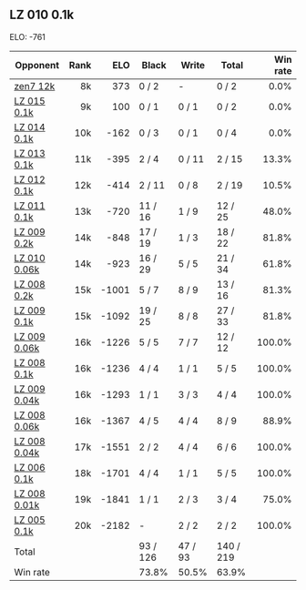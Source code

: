 ## LZ 010 0.1k ##

ELO: -761

Opponent | Rank | ELO | Black | Write | Total | Win rate
---------|-----:|----:|-------|-------|-------|-------:
[zen7 12k](zen7%2012k.md) | 8k | 373 | 0 / 2 | - | 0 / 2 | 0.0%
[LZ 015 0.1k](LZ%20015%200.1k.md) | 9k | 100 | 0 / 1 | 0 / 1 | 0 / 2 | 0.0%
[LZ 014 0.1k](LZ%20014%200.1k.md) | 10k | -162 | 0 / 3 | 0 / 1 | 0 / 4 | 0.0%
[LZ 013 0.1k](LZ%20013%200.1k.md) | 11k | -395 | 2 / 4 | 0 / 11 | 2 / 15 | 13.3%
[LZ 012 0.1k](LZ%20012%200.1k.md) | 12k | -414 | 2 / 11 | 0 / 8 | 2 / 19 | 10.5%
[LZ 011 0.1k](LZ%20011%200.1k.md) | 13k | -720 | 11 / 16 | 1 / 9 | 12 / 25 | 48.0%
[LZ 009 0.2k](LZ%20009%200.2k.md) | 14k | -848 | 17 / 19 | 1 / 3 | 18 / 22 | 81.8%
[LZ 010 0.06k](LZ%20010%200.06k.md) | 14k | -923 | 16 / 29 | 5 / 5 | 21 / 34 | 61.8%
[LZ 008 0.2k](LZ%20008%200.2k.md) | 15k | -1001 | 5 / 7 | 8 / 9 | 13 / 16 | 81.3%
[LZ 009 0.1k](LZ%20009%200.1k.md) | 15k | -1092 | 19 / 25 | 8 / 8 | 27 / 33 | 81.8%
[LZ 009 0.06k](LZ%20009%200.06k.md) | 16k | -1226 | 5 / 5 | 7 / 7 | 12 / 12 | 100.0%
[LZ 008 0.1k](LZ%20008%200.1k.md) | 16k | -1236 | 4 / 4 | 1 / 1 | 5 / 5 | 100.0%
[LZ 009 0.04k](LZ%20009%200.04k.md) | 16k | -1293 | 1 / 1 | 3 / 3 | 4 / 4 | 100.0%
[LZ 008 0.06k](LZ%20008%200.06k.md) | 16k | -1367 | 4 / 5 | 4 / 4 | 8 / 9 | 88.9%
[LZ 008 0.04k](LZ%20008%200.04k.md) | 17k | -1551 | 2 / 2 | 4 / 4 | 6 / 6 | 100.0%
[LZ 006 0.1k](LZ%20006%200.1k.md) | 18k | -1701 | 4 / 4 | 1 / 1 | 5 / 5 | 100.0%
[LZ 008 0.01k](LZ%20008%200.01k.md) | 19k | -1841 | 1 / 1 | 2 / 3 | 3 / 4 | 75.0%
[LZ 005 0.1k](LZ%20005%200.1k.md) | 20k | -2182 | - | 2 / 2 | 2 / 2 | 100.0%
Total | | | 93 / 126 | 47 / 93 | 140 / 219 | 
Win rate| | | 73.8% | 50.5% | 63.9% | 
